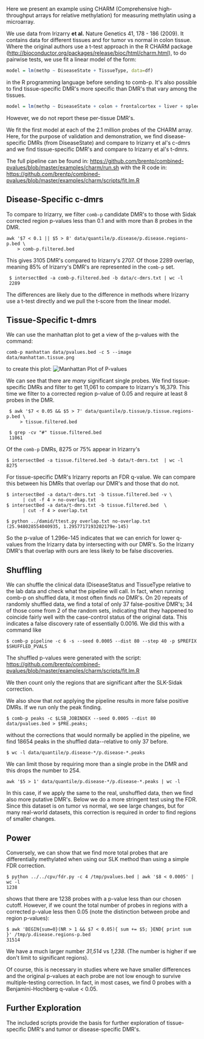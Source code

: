 Here we present an example using CHARM (Comprehensive high-throughput arrays
for relative methylation) for measuring methylatin using a microarray.

We use data from Irizarry **et al.** Nature Genetics 41, 178 - 186 (2009).
It contains data for different tissues and for tumor vs normal in colon
tissue. Where the original authors use a t-test approach in the R CHARM
package (http://bioconductor.org/packages/release/bioc/html/charm.html),
to do pairwise tests, we use fit a linear model of the form:

```R
model = lm(methp ~ DiseaseState + TissueType, data=df)
```

in the R programming language before sending to comb-p.
It's also possible to find tissue-specific DMR's more specific
than DMR's that vary among the tissues.

```R
model = lm(methp ~ DiseaseState + colon + frontalcortex + liver + spleen)
```

However, we do not report these per-tissue DMR's.

We fit the first model at each of the 2.1 million probes of the CHARM array.
Here, for the purpose of validation and demonstration, we find disease-specific 
DMRs (from DiseaseState) and compare to Irizarry et al's c-dmrs and we find
tissue-specific DMR's and compare to Irizarry et al's t-dmrs.

The full pipeline can be found in:
https://github.com/brentp/combined-pvalues/blob/master/examples/charm/run.sh
with the R code in:
https://github.com/brentp/combined-pvalues/blob/master/examples/charm/scripts/fit.lm.R

Disease-Specific c-dmrs
-----------------------

To compare to Irizarry, we filter `comb-p` candidate DMR's to those
with Sidak corrected region p-values less than 0.1 and with more than 8 probes in the DMR.

```Shell
awk '$7 < 0.1 || $5 > 8' data/quantile/p.disease/p.disease.regions-p.bed \
    > comb-p.filtered.bed
```
This gives 3105 DMR's compared to Irizarry's 2707. Of those 2289 overlap,
meaning 85% of Irizarry's DMR's are represented in the `comb-p` set.

```Shell
 $ intersectBed -a comb-p.filtered.bed -b data/c-dmrs.txt | wc -l
 2289
```
The differences are likely due to the difference in methods where Irizarry use
a t-test directly and we pull the t-score from the linear model.

Tissue-Specific t-dmrs
----------------------

We can use the manhattan plot to get a view of the p-values with the command:

```Shell
comb-p manhattan data/pvalues.bed -c 5 --image data/manhattan.tissue.png
```
to create this plot:
![Manhattan Plot of P-values](https://github.com/brentp/combined-pvalues/raw/master/examples/charm/data/manhattan.tissue.png "Manhattan Plot") 

We can see that there are *many* significant single probes.
We find tissue-specific DMRs and filter to get 11,061 to compare to
Irizarry's 16,379.
This time we filter to a corrected region p-value of 0.05 and require at least
8 probes in the DMR.

```Shell
 $ awk '$7 < 0.05 && $5 > 7' data/quantile/p.tissue/p.tissue.regions-p.bed \
     > tissue.filtered.bed

 $ grep -cv "#" tissue.filtered.bed 
 11061
```
Of the `comb-p` DMRs, 8275 or 75% appear in Irizarry's

```Shell
$ intersectBed -a tissue.filtered.bed -b data/t-dmrs.txt  | wc -l
8275
```

For tissue-specific DMR's Irizarry reports an FDR q-value. We can
compare this between his DMRs that overlap our DMR's and those that do
not.

```Shell
$ intersectBed -a data/t-dmrs.txt -b tissue.filtered.bed -v \
      | cut -f 4 > no-overlap.txt                    
$ intersectBed -a data/t-dmrs.txt -b tissue.filtered.bed  \
      | cut -f 4 > overlap.txt

$ python ../damid/ttest.py overlap.txt no-overlap.txt 
(25.948028554040935, 1.2957717193202179e-145)
```
So the p-value of 1.296e-145 indicates that we can enrich for
lower q-values from the Irizarry data by intersecting with our
DMR's. So the Irizarry DMR's that overlap with ours are less
likely to be false discoveries.


Shuffling
---------

We can shuffle the clinical data (DiseaseStatus and TissueType relative
to the lab data and check what the pipeline will call.
In fact, when running comb-p on shuffled data, it most often finds *no*
DMR's. On 20 repeats of randomly shuffled data, we find a total of only
37 false-positive DMR's; 34 of those come from 2 of the random sets,
indicating that they happened to coincide fairly well with the case-control
status of the original data.
This indicates a false discovery rate of essentially 0.0016.
We did this with a command like

```Shell
$ comb-p pipeline -c 6 -s --seed 0.0005 --dist 80 --step 40 -p $PREFIX $SHUFFLED_PVALS
```
The shuffled p-values were generated with the script:
https://github.com/brentp/combined-pvalues/blob/master/examples/charm/scripts/fit.lm.R

We then count only the regions that are significant after the SLK-Sidak
correction.

We also show that *not* applying the pipeline results in more false positive
DMRs. If we run only the peak finding.

```Shell
$ comb-p peaks -c $LSB_JOBINDEX --seed 0.0005 --dist 80 data/pvalues.bed > $PRE.peaks;
```
without the corrections that would normally be applied in the pipeline, we
find 18654 peaks in the shuffled data--relative to only 37 before.

```Shell
$ wc -l data/quantile/p.disease-*/p.disease-*.peaks
``` 

We can limit those by requiring more than a single probe in the DMR and this drops
the number to 254.

```Shell
awk '$5 > 1' data/quantile/p.disease-*/p.disease-*.peaks | wc -l
```
In this case, if we apply the same to the real, unshuffled data, then we find 
also more putative DMR's. Below we do a more stringent test using the FDR.
Since this dataset is on tumor vs normal, we see large changes, but for many
real-world datasets, this correction is required in order to find regions of
smaller changes.


Power
-----
Conversely, we can show that we find more total probes that are differentially
methylated when using our SLK method than using a simple FDR correction.

```Shell
$ python ../../cpv/fdr.py -c 4 /tmp/pvalues.bed | awk '$8 < 0.0005' | wc -l
1238
```
shows that there are 1238 probes with a p-value less than our chosen cutoff.
However, if we count the total number of probes in regions with a corrected
p-value less then 0.05 (note the distinction between probe and region
p-values):

```Shell
$ awk 'BEGIN{sum=0}(NR > 1 && $7 < 0.05){ sum += $5; }END{ print sum }' /tmp/p.disease.regions-p.bed 
31514
```
We have a much larger number *31,514* vs *1,238*. (The number is higher if we
don't limit to significant regions).

Of course, this is necessary in studies where we have smaller differences and the original
p-values at each probe are not low enough to survive multiple-testing correction.
In fact, in most cases, we find 0 probes with a Benjamini-Hochberg q-value <
0.05.

Further Exploration
-------------------

The included scripts provide the basis for further exploration of
tissue-specific DMR's and tumor or disease-specific DMR's.
